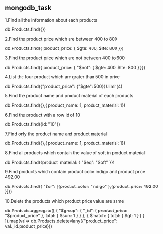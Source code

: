 ## mongodb_task
1.Find all the information about each products

db.Products.find({})

2.Find the product price which are between 400 to 800

db.Products.find({ product_price: { $gte: 400, $lte: 800 }})

3.Find the product price which are not between 400 to 600

db.Products.find({ product_price: { "$not": { $gte: 400, $lte: 800 } }})

4.List the four product which are grater than 500 in price 

db.Products.find({"product_price": {"$gte": 500}}).limit(4)

5.Find the product name and product material of each products

db.Products.find({},{ product_name: 1, product_material: 1})

6.Find the product with a row id of 10

db.Products.find({id: "10"})

7.Find only the product name and product material

db.Products.find({},{ product_name: 1, product_material: 1})

8.Find all products which contain the value of soft in product material 

db.Products.find({product_material: { "$eq": "Soft" }})

9.Find products which contain product color indigo  and product price 492.00

db.Products.find({ "$or": [{product_color: "indigo" },{product_price: 492.00 }]})

10.Delete the products which product price value are same

 db.Products.aggregate([   {     "$group": {       "_id": {         product_price: "$product_price"       },       total: {         $sum: 1       }     }   },   {     $match: {       total: {         $gt: 1       }     }   } ]).map(val=>  db.Products.deleteMany({"product_price": val._id.product_price}))
